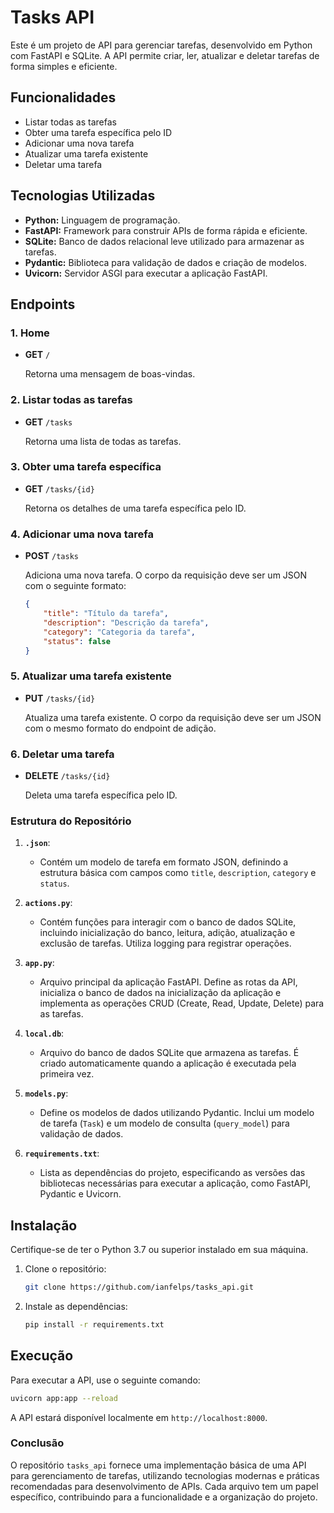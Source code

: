 # Tasks API

Este é um projeto de API para gerenciar tarefas, desenvolvido em Python com FastAPI e SQLite. A API permite criar, ler, atualizar e deletar tarefas de forma simples e eficiente.

## Funcionalidades

- Listar todas as tarefas
- Obter uma tarefa específica pelo ID
- Adicionar uma nova tarefa
- Atualizar uma tarefa existente
- Deletar uma tarefa

## Tecnologias Utilizadas

- **Python:** Linguagem de programação.
- **FastAPI:** Framework para construir APIs de forma rápida e eficiente.
- **SQLite:** Banco de dados relacional leve utilizado para armazenar as tarefas.
- **Pydantic:** Biblioteca para validação de dados e criação de modelos.
- **Uvicorn:** Servidor ASGI para executar a aplicação FastAPI.

## Endpoints

### 1. Home

- **GET** `/`
  
  Retorna uma mensagem de boas-vindas.

### 2. Listar todas as tarefas

- **GET** `/tasks`
  
  Retorna uma lista de todas as tarefas.

### 3. Obter uma tarefa específica

- **GET** `/tasks/{id}`
  
  Retorna os detalhes de uma tarefa específica pelo ID.

### 4. Adicionar uma nova tarefa

- **POST** `/tasks`
  
  Adiciona uma nova tarefa. O corpo da requisição deve ser um JSON com o seguinte formato:

  ```json
  {
      "title": "Título da tarefa",
      "description": "Descrição da tarefa",
      "category": "Categoria da tarefa",
      "status": false
  }
  ```

### 5. Atualizar uma tarefa existente

- **PUT** `/tasks/{id}`
  
  Atualiza uma tarefa existente. O corpo da requisição deve ser um JSON com o mesmo formato do endpoint de adição.

### 6. Deletar uma tarefa

- **DELETE** `/tasks/{id}`
  
  Deleta uma tarefa específica pelo ID.

### Estrutura do Repositório

1. **`.json`**: 
   - Contém um modelo de tarefa em formato JSON, definindo a estrutura básica com campos como `title`, `description`, `category` e `status`.

2. **`actions.py`**: 
   - Contém funções para interagir com o banco de dados SQLite, incluindo inicialização do banco, leitura, adição, atualização e exclusão de tarefas. Utiliza logging para registrar operações.

3. **`app.py`**: 
   - Arquivo principal da aplicação FastAPI. Define as rotas da API, inicializa o banco de dados na inicialização da aplicação e implementa as operações CRUD (Create, Read, Update, Delete) para as tarefas.

4. **`local.db`**: 
   - Arquivo do banco de dados SQLite que armazena as tarefas. É criado automaticamente quando a aplicação é executada pela primeira vez.

5. **`models.py`**: 
   - Define os modelos de dados utilizando Pydantic. Inclui um modelo de tarefa (`Task`) e um modelo de consulta (`query_model`) para validação de dados.

6. **`requirements.txt`**: 
   - Lista as dependências do projeto, especificando as versões das bibliotecas necessárias para executar a aplicação, como FastAPI, Pydantic e Uvicorn.

## Instalação

Certifique-se de ter o Python 3.7 ou superior instalado em sua máquina.

1. Clone o repositório:

   ```bash
   git clone https://github.com/ianfelps/tasks_api.git
   ```

2. Instale as dependências:

   ```bash
   pip install -r requirements.txt
   ```

## Execução

Para executar a API, use o seguinte comando:

```bash
uvicorn app:app --reload
```

A API estará disponível localmente em `http://localhost:8000`.

### Conclusão

O repositório `tasks_api` fornece uma implementação básica de uma API para gerenciamento de tarefas, utilizando tecnologias modernas e práticas recomendadas para desenvolvimento de APIs. Cada arquivo tem um papel específico, contribuindo para a funcionalidade e a organização do projeto.
